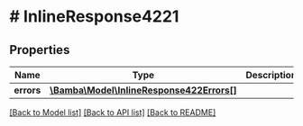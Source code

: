 # # InlineResponse4221

## Properties

Name | Type | Description | Notes
------------ | ------------- | ------------- | -------------
**errors** | [**\Bamba\Model\InlineResponse422Errors[]**](InlineResponse422Errors.md) |  | [optional]

[[Back to Model list]](../../README.md#models) [[Back to API list]](../../README.md#endpoints) [[Back to README]](../../README.md)
